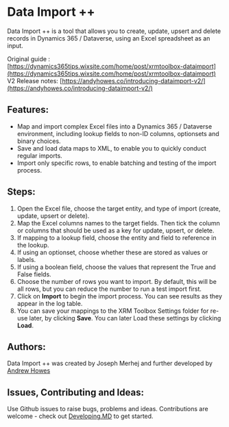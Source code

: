 # Data Import ++
Data Import ++ is a tool that allows you to create, update, upsert and delete records in Dynamics 365 / Dataverse, using an Excel spreadsheet as an input.

Original guide : [https://dynamics365tips.wixsite.com/home/post/xrmtoolbox-dataimport](https://dynamics365tips.wixsite.com/home/post/xrmtoolbox-dataimport)
V2 Release notes: [https://andyhowes.co/introducing-dataimport-v2/](https://andyhowes.co/introducing-dataimport-v2/)

## Features:
- Map and import complex Excel files into a Dynamics 365 / Dataverse environment, including lookup fields to non-ID columns, optionsets and binary choices.
- Save and load data maps to XML, to enable you to quickly conduct regular imports.
- Import only specific rows, to enable batching and testing of the import process.

## Steps:
1. Open the Excel file, choose the target entity, and type of import (create, update, upsert or delete).
2. Map the Excel columns names to the target fields. Then tick the column or columns that should be used as a key for update, upsert, or delete.
3. If mapping to a lookup field, choose the entity and field to reference in the lookup.
4. If using an optionset, choose whether these are stored as values or labels.
5. If using a boolean field, choose the values that represent the True and False fields.
7. Choose the number of rows you want to import. By default, this will be all rows, but you can reduce the number to run a test import first.
8. Click on **Import** to begin the import process. You can see results as they appear in the log table.
9. You can save your mappings to the XRM Toolbox Settings folder for re-use later, by clicking **Save**. You can later Load these settings by clicking **Load**.

## Authors:
Data Import ++ was created by Joseph Merhej and further developed by [Andrew Howes](https://andyhowes.co)

## Issues, Contributing and Ideas:
Use Github issues to raise bugs, problems and ideas. Contributions are welcome - check out [Developing.MD](developing.md) to get started.
